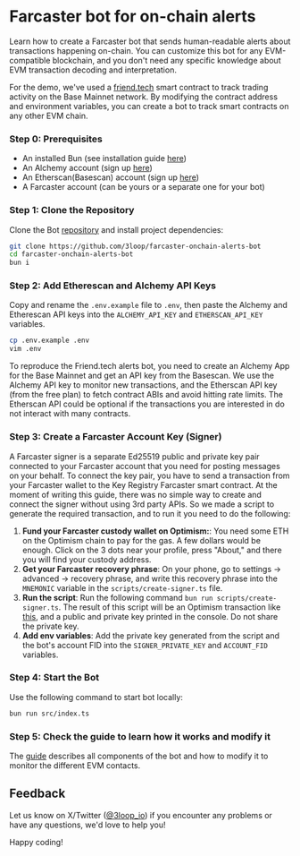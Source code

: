 # Farcaster bot for on-chain alerts

Learn how to create a Farcaster bot that sends human-readable alerts about transactions happening on-chain. You can customize this bot for any EVM-compatible blockchain, and you don't need any specific knowledge about EVM transaction decoding and interpretation.

For the demo, we've used a [friend.tech](https://www.friend.tech) smart contract to track trading activity on the Base Mainnet network. By modifying the contract address and environment variables, you can create a bot to track smart contracts on any other EVM chain.

### Step 0: Prerequisites

- An installed Bun (see installation guide [here](https://bun.sh/docs/installation))
- An Alchemy account (sign up [here](https://www.alchemy.com/))
- An Etherscan(Basescan) account (sign up [here](https://basescan.org/register))
- A Farcaster account (can be yours or a separate one for your bot)

### Step 1: Clone the Repository

Clone the Bot [repository](https://github.com/3loop/farcaster-onchain-alerts-bot) and install project dependencies:

```bash
git clone https://github.com/3loop/farcaster-onchain-alerts-bot
cd farcaster-onchain-alerts-bot
bun i
```

### Step 2: Add Etherescan and Alchemy API Keys

Copy and rename the `.env.example` file to `.env`, then paste the Alchemy and Etherescan API keys into the `ALCHEMY_API_KEY` and `ETHERSCAN_API_KEY` variables.

```bash
cp .env.example .env
vim .env
```

To reproduce the Friend.tech alerts bot, you need to create an Alchemy App for the Base Mainnet and get an API key from the Basescan. We use the Alchemy API key to monitor new transactions, and the Etherscan API key (from the free plan) to fetch contract ABIs and avoid hitting rate limits. The Etherscan API could be optional if the transactions you are interested in do not interact with many contracts.

### Step 3: Create a Farcaster Account Key (Signer)

A Farcaster signer is a separate Ed25519 public and private key pair connected to your Farcaster account that you need for posting messages on your behalf. To connect the key pair, you have to send a transaction from your Farcaster wallet to the Key Registry Farcaster smart contract. At the moment of writing this guide, there was no simple way to create and connect the signer without using 3rd party APIs. So we made a script to generate the required transaction, and to run it you need to do the following:

1. **Fund your Farcaster custody wallet on Optimism:**: You need some ETH on the Optimism chain to pay for the gas. A few dollars would be enough. Click on the 3 dots near your profile, press "About," and there you will find your custody address.
2. **Get your Farcaster recovery phrase**: On your phone, go to settings -> advanced -> recovery phrase, and write this recovery phrase into the `MNEMONIC` variable in the `scripts/create-signer.ts` file.
3. **Run the script**: Run the following command `bun run scripts/create-signer.ts`. The result of this script will be an Optimism transaction like [this](https://optimistic.etherscan.io/tx/0x9eecacefceb6f120c3ef50222eabb15d86fd5feac6dae3fdf09dccb7687c70d4), and a public and private key printed in the console. Do not share the private key.
4. **Add env variables**: Add the private key generated from the script and the bot's account FID into the `SIGNER_PRIVATE_KEY` and `ACCOUNT_FID` variables.

### Step 4: Start the Bot

Use the following command to start bot locally:

```bash
bun run src/index.ts
```

### Step 5: Check the guide to learn how it works and modify it

The [guide](https://loop-decoder.3loop.io/guides/fc-bot/) describes all components of the bot and how to modify it to monitor the different EVM contacts.


## Feedback

Let us know on X/Twitter ([@3loop_io](https://x.com/3loop_io)) if you encounter any problems or have any questions, we'd love to help you!

Happy coding!
